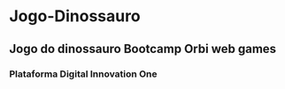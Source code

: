 # Jogo-Dinossauro
## Jogo do dinossauro Bootcamp Orbi web games
### Plataforma Digital Innovation One
